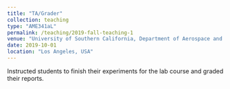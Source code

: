 ```yaml
---
title: "TA/Grader"
collection: teaching
type: "AME341aL"
permalink: /teaching/2019-fall-teaching-1
venue: "University of Southern California, Department of Aerospace and Mechanical Engineering"
date: 2019-10-01
location: "Los Angeles, USA"
---
```


Instructed students to finish their experiments for the lab course and graded their reports.

<!-- Heading 1
======

Heading 2
======

Heading 3
====== -->
